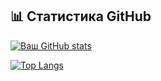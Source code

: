 ## 📊 Статистика GitHub
[![Ваш GitHub stats](https://github-readme-stats.vercel.app/api?username=dimavalencko&show_icons=true&theme=radical)](https://github.com/DeLineOfficial)

[![Top Langs](https://github-readme-stats.vercel.app/api/top-langs/?username=dimavalencko&layout=compact&theme=radical)](https://github.com/DeLineOfficial)
